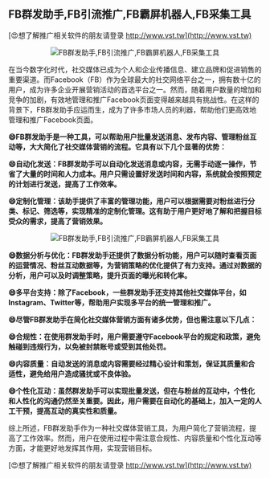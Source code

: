 ## **FB群发助手,FB引流推广,FB霸屏机器人,FB采集工具**

[😍想了解推广相关软件的朋友请登录 http://www.vst.tw](http://www.vst.tw)

 <center><img src="https://vst.tw/MP4/tuiguang/png/3.png" alt="FB群发助手,FB引流推广,FB霸屏机器人,FB采集工具"></center>

在当今数字化时代，社交媒体已成为个人和企业传播信息、建立品牌和促进销售的重要渠道。而Facebook（FB）作为全球最大的社交网络平台之一，拥有数十亿的用户，成为许多企业开展营销活动的首选平台之一。然而，随着用户数量的增加和竞争的加剧，有效地管理和推广Facebook页面变得越来越具有挑战性。在这样的背景下，FB群发助手应运而生，成为了许多市场人员的利器，帮助他们更高效地管理和推广Facebook页面。

**😄FB群发助手是一种工具，可以帮助用户批量发送消息、发布内容、管理粉丝互动等，大大简化了社交媒体营销的流程。它具有以下几个显著的优势：**

**😄自动化发送：FB群发助手可以自动化发送消息或内容，无需手动逐一操作，节省了大量的时间和人力成本。用户只需设置好发送时间和内容，系统就会按照预定的计划进行发送，提高了工作效率。**

**😄定制化管理：该助手提供了丰富的管理功能，用户可以根据需要对粉丝进行分类、标记、筛选等，实现精准的定制化管理。这有助于用户更好地了解和把握目标受众的需求，提高了营销效果。**

 <center><img src="https://vst.tw/MP4/tuiguang/png/2.png" alt="FB群发助手,FB引流推广,FB霸屏机器人,FB采集工具"></center>

**😄数据分析与优化：FB群发助手还提供了数据分析功能，用户可以随时查看页面的运营情况、粉丝互动数据等，为营销策略的优化提供了有力支持。通过对数据的分析，用户可以及时调整策略，提升页面的曝光和转化率。**

**😄多平台支持：除了Facebook，一些群发助手还支持其他社交媒体平台，如Instagram、Twitter等，帮助用户实现多平台的统一管理和推广。**

**😄尽管FB群发助手在简化社交媒体营销方面有诸多优势，但也需注意以下几点：**

**😄合规性：在使用群发助手时，用户需要遵守Facebook平台的规定和政策，避免触碰到违规行为，以免被封禁账号或受到其他处罚。**

**😄内容质量：自动发送的消息或内容需要经过精心设计和策划，保证其质量和合适性，避免给用户造成骚扰或不良体验。**

**😄个性化互动：虽然群发助手可以实现批量发送，但在与粉丝的互动中，个性化和人性化的沟通仍然至关重要。因此，用户需要在自动化的基础上，加入一定的人工干预，提高互动的真实性和质量。**

综上所述，FB群发助手作为一种社交媒体营销工具，为用户简化了营销流程，提高了工作效率。然而，用户在使用过程中需注意合规性、内容质量和个性化互动等方面，才能更好地发挥其作用，实现营销目标。

[😍想了解推广相关软件的朋友请登录 http://www.vst.tw](http://www.vst.tw)



